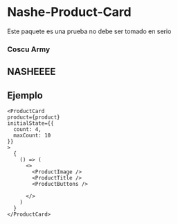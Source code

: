 # Nashe-Product-Card

Este paquete es una prueba no debe ser tomado en serio

### Coscu Army

## NASHEEEE
## Ejemplo

```
<ProductCard 
product={product}
initialState={{
  count: 4,
  maxCount: 10
}}
>
  {
    () => (
      <>
        <ProductImage />
        <ProductTitle />
        <ProductButtons />
        
      </>
    )
  }
</ProductCard>
```